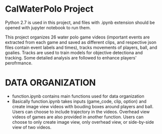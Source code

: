 # CalWaterPolo Project

Python 2.7 is used in this project, and files with .ipynb extension should be opened with jupyter notebook to run them.

This project organizes 26 water polo game videos (important events are extracted from each game and saved as different clips, and respective json files contain event labels and times), tracks movements of players, ball, and goalies. Tracks are used to train models for objective detectiona and tracking. Some detailed analysis are followed to enhance players' perofrmance.

# DATA ORGANIZATION

- function.ipynb contains main functions used for data organization
- Basically function.ipynb takes inputs (game_code, clip, option) and create image view videos with bouding boxes around players and ball. Users can choose to include trajectory in the videos. Overhead view videos of games are also provided in another function. Users can choose to only create image view, only overhead view, or side-by-side view of two videos.
